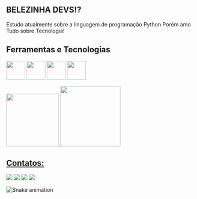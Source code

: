 
## BELEZINHA DEVS!?


Estudo atualmente sobre a linguagem de programação Python
Porém amo Tudo sobre Tecnologia!

## Ferramentas e Tecnologias
<img src="https://cdn.jsdelivr.net/gh/devicons/devicon/icons/python/python-original-wordmark.svg" width="50" height="50" /> <img src="https://cdn.jsdelivr.net/gh/devicons/devicon/icons/pycharm/pycharm-original.svg" width="50" height="50" /> <img src="https://cdn.jsdelivr.net/gh/devicons/devicon/icons/r/r-original.svg" width="50" height="50" /> <img src="https://cdn.jsdelivr.net/gh/devicons/devicon/icons/cplusplus/cplusplus-original.svg" width="50" height="50" />
 





<div>
<a href="https://github.com/rozendox">
<img height="140em" src="https://github-readme-stats.vercel.app/api/top-langs/?username=rozendox&layout=compact&langs_count=7&theme=dracula"/> <img height="160em" src="https://github-readme-stats.vercel.app/api?username=rozendox&show_icons=true&theme=dracula&include_all_commits=true&count_private=true"/>
</div>

 ## Contatos:

<div>
<a href="https://instagram.com/rozendox_" target="_blank"><img src="https://img.shields.io/badge/-Instagram-%23E4405F?style=for-the-badge&logo=instagram&logoColor=white" target="_blank"></a>
<a href="https://www.twitch.tv/rozeendox" target="_blank"><img src="https://img.shields.io/badge/Twitch-9146FF?style=for-the-badge&logo=twitch&logoColor=white" target="_blank"></a>
<a href = "mailto:roxy.py@protonmail.com"><img src="https://img.shields.io/badge/Gmail-D14836?style=for-the-badge&logo=gmail&logoColor=white" target="_blank"></a>
<a href="https://www.linkedin.com/in/cgrox/" target="_blank"><img src="https://img.shields.io/badge/-LinkedIn-%230077B5?style=for-the-badge&logo=linkedin&logoColor=white" target="_blank"></a>   
</div>
 
 
![Snake animation](https://github.com/rozendox/rozendox/blob/output/github-contribution-grid-snake.svg)
